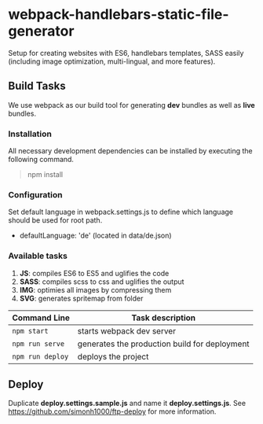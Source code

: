 # webpack-handlebars-static-file-generator

Setup for creating websites with ES6, handlebars templates, SASS easily (including image optimization, multi-lingual, and more features).

## Build Tasks

We use webpack as our build tool for generating **dev** bundles as well as **live** bundles.

### Installation

All necessary development dependencies can be installed by executing the following command.

> npm install


### Configuration

Set default language in webpack.settings.js to define which language should be used for root path.

- defaultLanguage: 'de' (located in data/de.json)

### Available tasks

 1. **JS**: compiles ES6 to ES5 and uglifies the code
 2. **SASS**: compiles scss to css and uglifies the output
 3. **IMG**: optimies all images by compressing them
 4. **SVG**: generates spritemap from folder

|Command Line|Task description|
|--|--|
|`npm start`| starts webpack dev server |
|`npm run serve`| generates the production build for deployment |
|`npm run deploy`| deploys the project |

## Deploy

Duplicate **deploy.settings.sample.js** and name it **deploy.settings.js**. See https://github.com/simonh1000/ftp-deploy for more information.
